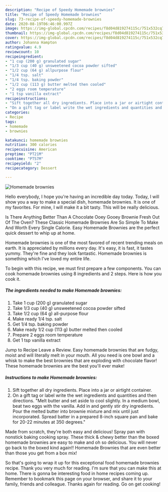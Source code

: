 ```yaml
---
description: "Recipe of Speedy Homemade brownies"
title: "Recipe of Speedy Homemade brownies"
slug: 73-recipe-of-speedy-homemade-brownies
date: 2020-08-19T06:46:00.997Z
image: https://img-global.cpcdn.com/recipes/f8d04d819274115c/751x532cq70/homemade-brownies-recipe-main-photo.jpg
thumbnail: https://img-global.cpcdn.com/recipes/f8d04d819274115c/751x532cq70/homemade-brownies-recipe-main-photo.jpg
cover: https://img-global.cpcdn.com/recipes/f8d04d819274115c/751x532cq70/homemade-brownies-recipe-main-photo.jpg
author: Johanna Hampton
ratingvalue: 4.9
reviewcount: 10
recipeingredient:
- "1 cup (200 g) granulated sugar"
- "1/3 cup (40 g) unsweetened cocoa powder sifted"
- "1/2 cup (64 g) allpurpose flour"
- "1/4 tsp. salt"
- "1/4 tsp. baking powder"
- "1/2 cup (113 g) butter melted then cooled"
- "2 eggs room temperature"
- "1 tsp vanilla extract"
recipeinstructions:
- "Sift together all dry ingredients. Place into a jar or airtight container."
- "On a gift tag or label write the wet ingredients and quantities and then directions. &#34;Melt butter and set aside to cool slightly. In a medium bowl, beat two eggs with the vanilla. Add in and gently stir dry ingredients. Pour the melted butter into brownie mixture and mix until just incorporated. Spread batter in a prepared 8-inch square pan and bake for 20-22 minutes at 350 degrees.&#34;"
categories:
- Recipe
tags:
- homemade
- brownies

katakunci: homemade brownies 
nutrition: 300 calories
recipecuisine: American
preptime: "PT21M"
cooktime: "PT57M"
recipeyield: "2"
recipecategory: Dessert

---
```



![Homemade brownies](https://img-global.cpcdn.com/recipes/f8d04d819274115c/751x532cq70/homemade-brownies-recipe-main-photo.jpg)

Hello everybody, I hope you're having an incredible day today. Today, I will show you a way to make a special dish, homemade brownies. It is one of my favorites. For mine, I will make it a bit tasty. This will be really delicious.

Is There Anything Better Than A Chocolate Ooey Gooey Brownie Fresh Out Of The Oven? These Classic Homemade Brownies Are So Simple To Make And Worth Every Single Calorie. Easy Homemade Brownies are the perfect quick dessert to whip up at home.

Homemade brownies is one of the most favored of recent trending meals on earth. It is appreciated by millions every day. It's easy, it is fast, it tastes yummy. They're fine and they look fantastic. Homemade brownies is something which I've loved my entire life.


To begin with this recipe, we must first prepare a few components. You can cook homemade brownies using 8 ingredients and 2 steps. Here is how you cook it.

<!--inarticleads1-->

##### The ingredients needed to make Homemade brownies:

1. Take 1 cup (200 g) granulated sugar
1. Take 1/3 cup (40 g) unsweetened cocoa powder sifted
1. Take 1/2 cup (64 g) all-purpose flour
1. Make ready 1/4 tsp. salt
1. Get 1/4 tsp. baking powder
1. Make ready 1/2 cup (113 g) butter melted then cooled
1. Prepare 2 eggs room temperature
1. Get 1 tsp vanilla extract


Jump to Recipe Leave a Review. Easy homemade brownies that are fudgy, moist and will literally melt in your mouth. All you need is one bowl and a whisk to make the best brownies that are exploding with chocolate flavor! These homemade brownies are the best you&#39;ll ever make! 

<!--inarticleads2-->

##### Instructions to make Homemade brownies:

1. Sift together all dry ingredients. Place into a jar or airtight container.
1. On a gift tag or label write the wet ingredients and quantities and then directions. &#34;Melt butter and set aside to cool slightly. In a medium bowl, beat two eggs with the vanilla. Add in and gently stir dry ingredients. Pour the melted butter into brownie mixture and mix until just incorporated. Spread batter in a prepared 8-inch square pan and bake for 20-22 minutes at 350 degrees.&#34;


Made from scratch, they&#39;re both easy and delicious! Spray pan with nonstick baking cooking spray. These thick &amp; chewy better than the boxed homemade brownies are easy to make and oh so delicious. You will never go back to the boxed kind again!! Homemade Brownies that are even better than those you get from a box mix! 

So that's going to wrap it up for this exceptional food homemade brownies recipe. Thank you very much for reading. I'm sure that you can make this at home. There is gonna be interesting food in home recipes coming up. Remember to bookmark this page on your browser, and share it to your family, friends and colleague. Thanks again for reading. Go on get cooking!

